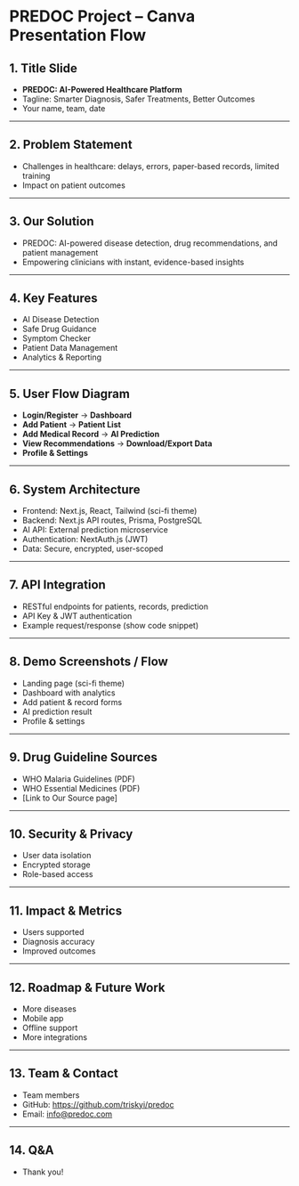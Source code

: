 # PREDOC Project – Canva Presentation Flow

## 1. Title Slide

- **PREDOC: AI-Powered Healthcare Platform**
- Tagline: Smarter Diagnosis, Safer Treatments, Better Outcomes
- Your name, team, date

---

## 2. Problem Statement

- Challenges in healthcare: delays, errors, paper-based records, limited training
- Impact on patient outcomes

---

## 3. Our Solution

- PREDOC: AI-powered disease detection, drug recommendations, and patient management
- Empowering clinicians with instant, evidence-based insights

---

## 4. Key Features

- AI Disease Detection
- Safe Drug Guidance
- Symptom Checker
- Patient Data Management
- Analytics & Reporting

---

## 5. User Flow Diagram

- **Login/Register** → **Dashboard**
- **Add Patient** → **Patient List**
- **Add Medical Record** → **AI Prediction**
- **View Recommendations** → **Download/Export Data**
- **Profile & Settings**

---

## 6. System Architecture

- Frontend: Next.js, React, Tailwind (sci-fi theme)
- Backend: Next.js API routes, Prisma, PostgreSQL
- AI API: External prediction microservice
- Authentication: NextAuth.js (JWT)
- Data: Secure, encrypted, user-scoped

---

## 7. API Integration

- RESTful endpoints for patients, records, prediction
- API Key & JWT authentication
- Example request/response (show code snippet)

---

## 8. Demo Screenshots / Flow

- Landing page (sci-fi theme)
- Dashboard with analytics
- Add patient & record forms
- AI prediction result
- Profile & settings

---

## 9. Drug Guideline Sources

- WHO Malaria Guidelines (PDF)
- WHO Essential Medicines (PDF)
- [Link to Our Source page]

---

## 10. Security & Privacy

- User data isolation
- Encrypted storage
- Role-based access

---

## 11. Impact & Metrics

- Users supported
- Diagnosis accuracy
- Improved outcomes

---

## 12. Roadmap & Future Work

- More diseases
- Mobile app
- Offline support
- More integrations

---

## 13. Team & Contact

- Team members
- GitHub: https://github.com/triskyi/predoc
- Email: info@predoc.com

---

## 14. Q&A

- Thank you!
